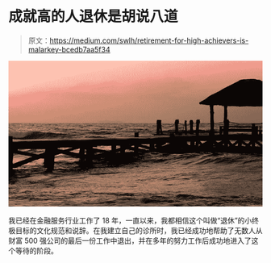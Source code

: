 # 成就高的人退休是胡说八道

> 原文：<https://medium.com/swlh/retirement-for-high-achievers-is-malarkey-bcedb7aa5f34>

![](img/8bc8a033499352baa0c553117be95aca.png)

我已经在金融服务行业工作了 18 年，一直以来，我都相信这个叫做“退休”的小终极目标的文化规范和说辞。在我建立自己的诊所时，我已经成功地帮助了无数人从财富 500 强公司的最后一份工作中退出，并在多年的努力工作后成功地进入了这个等待的阶段。